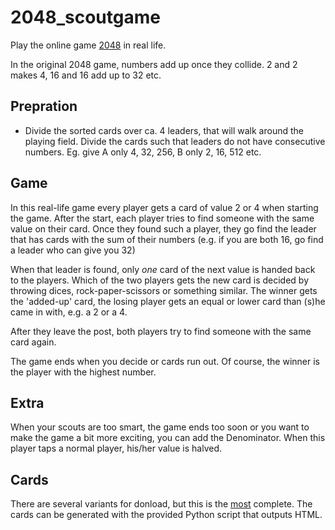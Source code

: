 2048_scoutgame
==============

Play the online game [2048](http://gabrielecirulli.github.io/2048/) in real life. 

In the original 2048 game, numbers add up once they collide. 2 and 2 makes 4, 16 and 16 add up to 32 etc.

Prepration
----------
- Divide the sorted cards over ca. 4 leaders, that will walk around the playing field. Divide the cards such that leaders do not have consecutive numbers. Eg. give A only 4, 32, 256, B only 2, 16, 512 etc. 

Game
----

In this real-life game every player gets a card of value 2 or 4 when starting the game.
After the start, each player tries to find someone with the same value on their card.
Once they found such a player, they go find the leader that has cards with the sum of their numbers (e.g. if you are both 16, go find a leader who can give you 32)

When that leader is found, only *one* card of the next value is handed back to the players. Which of the two players gets the new card is decided by throwing dices, rock-paper-scissors or something similar.
The winner gets the 'added-up' card, the losing player gets an equal or lower card than (s)he came in with, e.g. a 2 or a 4. 

After they leave the post, both players try to find someone with the same card again. 

The game ends when you decide or cards run out. Of course, the winner is the player with the highest number. 

Extra
-----
When your scouts are too smart, the game ends too soon or you want to make the game a bit more exciting, you can add the Denominator. When this player taps a normal player, his/her value is halved.

Cards
-----
There are several variants for donload, but this is the [most](https://github.com/LoyVanBeek/2048_scoutgame/blob/master/2048%20Colored%20met%20Gemene%20Deler.pdf) complete.
The cards can be generated with the provided Python script that outputs HTML. 
